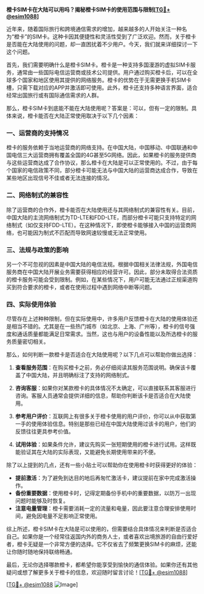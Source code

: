 **橙卡SIM卡在大陆可以用吗？揭秘橙卡SIM卡的使用范围与限制[[TG💪+ @esim1088](https://t.me/s/esim1088)]**

近年来，随着国际旅行和跨境通信需求的增加，越来越多的人开始关注一种名为“橙卡”的SIM卡。这种卡因其便捷性和灵活性受到了广泛欢迎。然而，关于橙卡是否能在大陆使用的问题，却一直困扰着不少用户。今天，我们就来详细探讨一下这个问题。

首先，我们需要明确什么是橙卡SIM卡。橙卡是一种支持多国漫游的虚拟SIM卡服务，通常由一些国际电信运营商或技术公司提供。用户通过购买橙卡后，可以在全球多个国家和地区使用其提供的网络服务。橙卡的优势在于无需更换手机SIM卡槽，只需下载对应的APP并激活即可使用。此外，橙卡还支持多种语言界面，适合经常出国旅行或有国际通信需求的人群。

那么，橙卡SIM卡到底能不能在大陆使用呢？答案是：可以，但有一定的限制。具体来说，橙卡能否在大陆正常使用取决于以下几个因素：

### 一、运营商的支持情况

橙卡的服务依赖于当地运营商的网络支持。在中国大陆，中国移动、中国联通和中国电信三大运营商拥有覆盖全国的4G甚至5G网络。因此，如果橙卡的服务提供商与这些运营商达成了合作协议，那么橙卡在大陆是可以正常使用的。不过，由于每个国家的电信政策不同，部分橙卡可能无法与中国大陆的运营商达成合作，导致在某些地区出现信号不佳或者无法连接的情况。

### 二、网络制式的兼容性

除了运营商的合作外，橙卡能否在大陆使用还与其网络制式的兼容性有关。目前，中国大陆的主流网络制式为TD-LTE和FDD-LTE，而部分橙卡可能只支持特定的网络制式（如仅支持FDD-LTE）。在这种情况下，即使橙卡能够接入中国的运营商网络，也可能因为制式不匹配而导致网速较慢或无法正常使用。

### 三、法规与政策的影响

另一个不可忽视的因素是中国大陆的电信法规。根据中国相关法律法规，外国电信服务商在中国大陆开展业务需要获得相应的经营许可。因此，部分未取得合法资质的橙卡服务可能会受到限制。例如，在某些情况下，用户可能无法通过正规渠道购买到符合要求的橙卡，或者在使用过程中遇到网络中断等问题。

### 四、实际使用体验

尽管存在上述种种限制，但在实际使用中，许多用户反馈橙卡在大陆的使用体验还是相当不错的。尤其是在一些热门城市（如北京、上海、广州等），橙卡的信号强度和通话质量都能满足日常需求。当然，这也与用户的设备性能以及所选橙卡的服务质量密切相关。

那么，如何判断一款橙卡是否适合在大陆使用呢？以下几点可以帮助你做出选择：

1. **查看服务范围**：在购买橙卡之前，务必仔细阅读其服务范围说明。确保该卡覆盖了中国大陆，并且明确标注了支持的网络制式。

2. **咨询客服**：如果你对某款橙卡的具体情况不太确定，可以直接联系其客服进行咨询。客服人员通常会提供详细的信息，帮助你判断该卡是否适合在大陆使用。

3. **参考用户评价**：互联网上有很多关于橙卡使用的用户评价，你可以从中获取第一手的使用体验信息。特别是那些已经在中国大陆使用过该卡的用户，他们的反馈往往更具参考价值。

4. **试用体验**：如果条件允许，建议先购买一张短期使用的橙卡进行试用。这样既能验证其在大陆的实际表现，又能避免长期使用带来的不便。

除了以上提到的几点，还有一些小贴士可以帮助你在使用橙卡时获得更好的体验：

- **提前激活**：为了避免到达目的地后再匆忙激活卡，建议提前在家中完成激活操作。
- **备份重要数据**：使用橙卡时，记得定期备份手机中的重要数据，以防万一出现问题时能够及时恢复。
- **注意电量管理**：橙卡需要消耗一定的流量和电量，因此要注意合理安排使用时间，避免因电量不足影响正常使用。

综上所述，橙卡SIM卡在大陆是可以使用的，但需要结合具体情况来判断是否适合自己。如果你是一个经常往返国内外的商务人士，或者喜欢出境旅游的自由行爱好者，橙卡无疑是一个非常方便的选择。它不仅省去了频繁更换SIM卡的麻烦，还能让你随时随地保持联络畅通。

最后，无论你选择哪款橙卡，都希望你能享受到愉快的通信体验。如果你还有其他疑问或想了解更多关于橙卡的信息，欢迎随时留言讨论！[[TG💪+ @esim1088](https://t.me/s/esim1088)]

[[TG💪+ @esim1088](https://t.me/s/esim1088) ![Image](https://i.postimg.cc/4NQfJmqS/Snipaste-2025-05-13-00-14-12.png)]